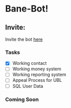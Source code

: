 # Bane-Bot!

## Invite:
Invite the bot [here](https://discordapp.com/oauth2/authorize?client_id=502522320821157898&scope=bot&permissions=2146958847)
### Tasks
- [x] Working contact
- [ ] Working money system
- [ ] Working reporting system
- [ ] Appeal Process for UBL
- [ ] SQL User Data

### Coming Soon

